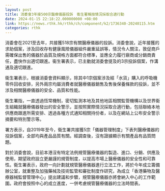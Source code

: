 ```yaml
---
layout: post
title: 消委會3年接500宗醫療儀器投訴　衞生署稱按情況採取合適行動
date: 2024-01-15 22:18:22.000000000 +08:00
link: https://news.rthk.hk/rthk/ch/component/k2/1736340-20240115.htm
categories: rthk
---
```


消委會在2021至去年，共接獲518宗有關醫療儀器的投訴。消委會說，近年接獲的求助個案，涉及回收存有健康風險儀器組件嚴重延誤等，情況令人關注，敦促商戶需確保出售的儀器於品質及規格方面都符合標準，並應全力履行廠商或分銷商責任，盡快作出適切跟進。衞生署表示，已主動就消委會提及的3宗投訴個案，作溝通及適切跟進。

衞生署表示，根據消委會資料顯示，除其中1宗個案涉及經「水貨」購入的呼吸機零件回收安排，另外兩宗均屬消費者就醫療儀器銷售及售後保養條款的投訴，並不涉及相關醫療儀器的安全、品質和性能。

衞生署指，一直透過恆常機制，密切監測本地及其他地區相關監管機構以及世界衞生組織就醫療儀器發出的安全警示，並按照實際情況採取合適行動，包括聯絡本地供應商跟進所需安排、透過各種方式通知相關持份者，以及在網站上公布安全警示摘要和特別警示等。
 
署方表示，自2019年至今，衞生署共接獲5宗「儀器管理制度」下表列醫療儀器的投訴個案，全部均與產品品質有關。經調查後，沒有證據顯示有關產品有品質問題。
 
對於消委會說，目前本港沒有特定法例規管醫療儀器的製造、進口、分銷、供應及使用，期望政府設立更嚴謹的規管制度，以提高市場上醫療儀器的安全性和可靠性。衞生署表示，政府一向計劃就規管醫療儀器進行立法工作，將於今年成立籌備辦公室，就重整及加強藥械及技術監管和審批制度作研究，為成立「香港藥物及醫療器械監督管理中心」提出建議和步驟，規管醫療儀器亦將會納入中心的工作範圍。政府會按照中心的成立進度，一併考慮規管醫療儀器的立法時間表。
